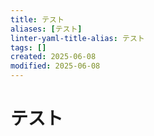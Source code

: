 ```yaml
---
title: テスト
aliases: [テスト]
linter-yaml-title-alias: テスト
tags: []
created: 2025-06-08
modified: 2025-06-08
---
```


# テスト
